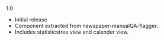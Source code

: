 1.0
* Initial release
* Component extracted from newspaper-manualQA-flagger.
* Includes statisticstree view and calender view.

